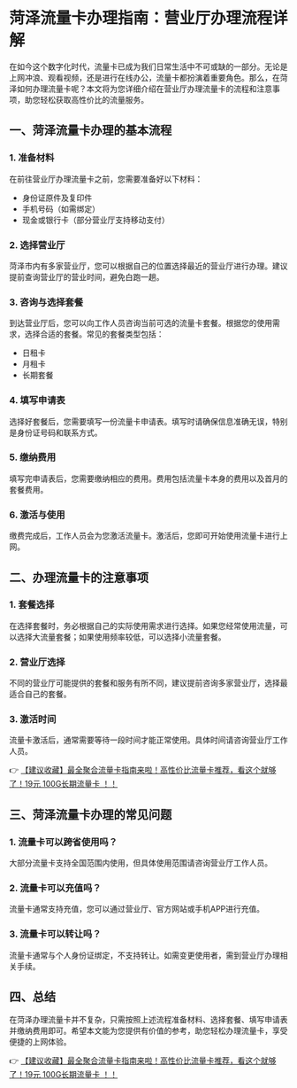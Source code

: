 # 菏泽流量卡办理指南：营业厅办理流程详解

在如今这个数字化时代，流量卡已成为我们日常生活中不可或缺的一部分。无论是上网冲浪、观看视频，还是进行在线办公，流量卡都扮演着重要角色。那么，在菏泽如何办理流量卡呢？本文将为您详细介绍在营业厅办理流量卡的流程和注意事项，助您轻松获取高性价比的流量服务。

## 一、菏泽流量卡办理的基本流程

### 1. 准备材料
在前往营业厅办理流量卡之前，您需要准备好以下材料：
- 身份证原件及复印件
- 手机号码（如需绑定）
- 现金或银行卡（部分营业厅支持移动支付）

### 2. 选择营业厅
菏泽市内有多家营业厅，您可以根据自己的位置选择最近的营业厅进行办理。建议提前查询营业厅的营业时间，避免白跑一趟。

### 3. 咨询与选择套餐
到达营业厅后，您可以向工作人员咨询当前可选的流量卡套餐。根据您的使用需求，选择合适的套餐。常见的套餐类型包括：
- 日租卡
- 月租卡
- 长期套餐

### 4. 填写申请表
选择好套餐后，您需要填写一份流量卡申请表。填写时请确保信息准确无误，特别是身份证号码和联系方式。

### 5. 缴纳费用
填写完申请表后，您需要缴纳相应的费用。费用包括流量卡本身的费用以及首月的套餐费用。

### 6. 激活与使用
缴费完成后，工作人员会为您激活流量卡。激活后，您即可开始使用流量卡进行上网。

## 二、办理流量卡的注意事项

### 1. 套餐选择
在选择套餐时，务必根据自己的实际使用需求进行选择。如果您经常使用流量，可以选择大流量套餐；如果使用频率较低，可以选择小流量套餐。

### 2. 营业厅选择
不同的营业厅可能提供的套餐和服务有所不同，建议提前咨询多家营业厅，选择最适合自己的套餐。

### 3. 激活时间
流量卡激活后，通常需要等待一段时间才能正常使用。具体时间请咨询营业厅工作人员。

👉 [【建议收藏】最全聚合流量卡指南来啦！高性价比流量卡推荐，看这个就够了！19元 100G长期流量卡 ！！](https://bit.ly/Liuliangka)

## 三、菏泽流量卡办理的常见问题

### 1. 流量卡可以跨省使用吗？
大部分流量卡支持全国范围内使用，但具体使用范围请咨询营业厅工作人员。

### 2. 流量卡可以充值吗？
流量卡通常支持充值，您可以通过营业厅、官方网站或手机APP进行充值。

### 3. 流量卡可以转让吗？
流量卡通常与个人身份证绑定，不支持转让。如需变更使用者，需到营业厅办理相关手续。

## 四、总结

在菏泽办理流量卡并不复杂，只需按照上述流程准备材料、选择套餐、填写申请表并缴纳费用即可。希望本文能为您提供有价值的参考，助您轻松办理流量卡，享受便捷的上网体验。

👉 [【建议收藏】最全聚合流量卡指南来啦！高性价比流量卡推荐，看这个就够了！19元 100G长期流量卡 ！！](https://bit.ly/Liuliangka)